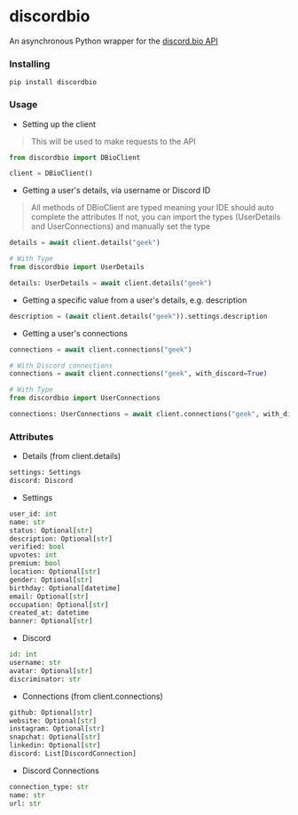 # discordbio

An asynchronous Python wrapper for the [discord.bio API](https://api.discord.bio/v1)

### Installing

```
pip install discordbio
```

### Usage

* Setting up the client
> This will be used to make requests to the API

```py
from discordbio import DBioClient

client = DBioClient()
```

* Getting a user's details, via username or Discord ID
> All methods of DBioClient are typed meaning your IDE should auto complete the attributes
> If not, you can import the types (UserDetails and UserConnections) and manually set the type

```py
details = await client.details("geek")

# With Type
from discordbio import UserDetails

details: UserDetails = await client.details("geek")
```

* Getting a specific value from a user's details, e.g. description

```py
description = (await client.details("geek")).settings.description
```

* Getting a user's connections

```py
connections = await client.connections("geek")

# With Discord connections
connections = await client.connections("geek", with_discord=True)

# With Type
from discordbio import UserConnections

connections: UserConnections = await client.connections("geek", with_discord=True)
```

### Attributes

* Details (from client.details)
```py
settings: Settings
discord: Discord
```

* Settings
```py
user_id: int
name: str
status: Optional[str]
description: Optional[str]
verified: bool
upvotes: int
premium: bool
location: Optional[str]
gender: Optional[str]
birthday: Optional[datetime]
email: Optional[str]
occupation: Optional[str]
created_at: datetime
banner: Optional[str]
```

* Discord
```py
id: int
username: str
avatar: Optional[str]
discriminator: str
```

* Connections (from client.connections)
```py
github: Optional[str]
website: Optional[str]
instagram: Optional[str]
snapchat: Optional[str]
linkedin: Optional[str]
discord: List[DiscordConnection]
```

* Discord Connections
```py
connection_type: str
name: str
url: str
```
